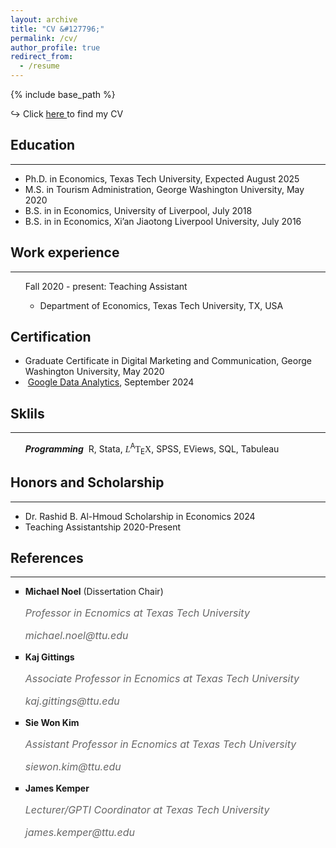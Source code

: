 ```yaml
---
layout: archive
title: "CV &#127796;"
permalink: /cv/
author_profile: true
redirect_from:
  - /resume
---
```

    
{% include base_path %}

&#8618;&nbsp;Click <a href="../files/CV_Yiran_Zheng.pdf" target="_blank" rel="noopener noreferrer"> here </a> to find my CV

<h2>Education</h2>
  <hr> <!-- This adds a horizontal line below the heading -->
<ul>
<li>Ph.D. in Economics, Texas Tech University, Expected August 2025</li>
<li>M.S. in Tourism Administration, George Washington University, May 2020</li>
<li>B.S. in in Economics, University of Liverpool, July 2018</li>
<li>B.S. in in Economics, Xi’an Jiaotong Liverpool University, July 2016</li>
</ul>

<h2>Work experience</h2>
  <hr> <!-- This adds a horizontal line below the heading -->
<ul>
    Fall 2020 - present: Teaching Assistant
    <ul>
      <li>
        Department of Economics, Texas Tech University, TX, USA
      </li>
    </ul>
</ul>

<h2>Certification</h2>
  <ul>
    <li>Graduate Certificate in Digital Marketing and Communication, George Washington University, May 2020</li>
    <li>&nbsp;<a href="../files/*Coursera P6D0XVXCGQGN.pdf" target="_blank" rel="noopener noreferrer">Google Data Analytics</a>, September 2024</li>
  </ul>
  
<h2>Sklils</h2>
  <hr> <!-- This adds a horizontal line below the heading -->
<ul style="list-style-type: none;" >
  <li>
    <strong><i>Programming</i></strong>
      &nbsp;R, Stata, <span style="font-family:serif; font-style:italic;">L</span><sup>A</sup><span style="font-family:serif;">T</span><sub>E</sub><span style="font-family:serif;">X</span>, SPSS, EViews, SQL, Tabuleau
  </li>  
</ul>

<h2>Honors and Scholarship</h2>
  <hr> <!-- This adds a horizontal line below the heading -->
<ul>
  <li>
    Dr. Rashid B. Al-Hmoud Scholarship in Economics 2024
  </li>
  <li>
    Teaching Assistantship 2020-Present
  </li>
</ul>
<h2>References</h2>
  <hr> <!-- This adds a horizontal line below the heading -->
  <ul style="list-style-type: square;">
    <li>
      <strong>Michael Noel</strong> (Dissertation Chair)
      <div style="font-style: italic; margin-bottom: 12px;font-size: 16px;color: #666666;">
        <p>Professor in Ecnomics at Texas Tech University</p>
        <p>michael.noel@ttu.edu</p>
      </div>
    </li>
    <li>
      <strong>Kaj Gittings</strong> 
      <div style="font-style: italic; margin-bottom: 12px;font-size: 16px;color: #666666;">
        <p>Associate Professor in Ecnomics at Texas Tech University</p>
        <p>kaj.gittings@ttu.edu</p>
      </div>
    </li>
    <li>
      <strong>Sie Won Kim</strong> 
      <div style="font-style: italic; margin-bottom: 12px;font-size: 16px;color: #666666;">
        <p>Assistant Professor in Ecnomics at Texas Tech University</p>
        <p>siewon.kim@ttu.edu</p>
      </div>
    </li>
     <li>
      <strong>James Kemper</strong> 
      <div style="font-style: italic; margin-bottom: 12px;font-size: 16px;color: #666666;">
        <p>Lecturer/GPTI Coordinator at Texas Tech University</p>
        <p>james.kemper@ttu.edu</p>
      </div>
    </li>
  </ul>

  
